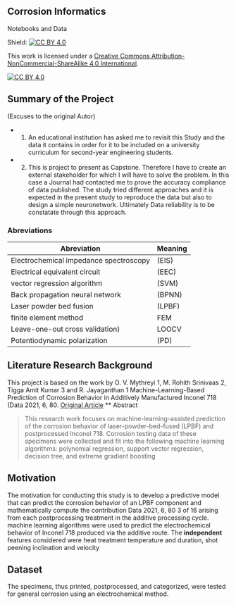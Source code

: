 ## Corrosion Informatics

Notebooks and Data

Shield: [![CC BY 4.0][cc-by-shield]][cc-by]

This work is licensed under a
[Creative Commons Attribution-NonCommercial-ShareAlike 4.0 International][cc-by].

[![CC BY 4.0][cc-by-image]][cc-by]

[cc-by]: http://creativecommons.org/licenses/by/4.0/
[cc-by-image]: https://i.creativecommons.org/l/by/4.0/88x31.png
[cc-by-shield]: https://img.shields.io/badge/License-CC%20BY%204.0-lightgrey.svg


## Summary of the Project

(Excuses to the original Autor) 
* 1. An educational institution has asked me to revisit this Study and the data it contains in order for it to be included on a university curriculum for second-year engineering students.
* 2. This is project to present as Capstone. Therefore I have to create an external stakeholder for which I will have to solve the problem. In this case a Journal had contacted me to prove the accuracy compliance of data published. The study tried different approaches and it is expected in the present study to reproduce the data but also to design a simple neuronetwork. Ultimately Data reliability is to be constatate through this approach.

### Abreviations
|Abreviation| Meaning|
|-|-|
|Electrochemical impedance spectroscopy| (EIS)  |
|Electrical equivalent circuit       | (EEC)|
|vector regression algorithm|(SVM)| 
|Back propagation neural network| (BPNN)|
|Laser powder bed fusion |(LPBF)|
|finite element method|FEM|
|Leave-one-out cross validation)|LOOCV|
|Potentiodynamic polarization |(PD)|

## Literature Research Background

This project is based on the work by O. V. Mythreyi 1, M. Rohith Srinivaas 2, Tigga Amit Kumar 3 and R. Jayaganthan 1
Machine-Learning-Based Prediction of Corrosion Behavior in
Additively Manufactured Inconel 718 (Data 2021, 6, 80. [Original Article](https://doi.org/10.3390/data6080080)
** Abstract
>This research work focuses on machine-learning-assisted prediction of the corrosion
>behavior of laser-powder-bed-fused (LPBF) and postprocessed Inconel 718. Corrosion testing data of
>these specimens were collected and fit into the following machine learning algorithms: polynomial
>regression, support vector regression, decision tree, and extreme gradient boosting

## Motivation
The motivation for conducting this study is to develop a predictive model that can predict the corrosion behavior of an LPBF component and mathematically compute the contribution Data 2021, 6, 80 3 of 16 arising from each postprocessing treatment in the additive processing cycle. machine learning algorithms were used to predict the electrochemical
behavior of Inconel 718 produced via the additive route.
The __independent__ features considered were heat treatment temperature and duration, shot peening
inclination and velocity

## Dataset
The specimens, thus printed, postprocessed, and categorized, were tested for general
corrosion using an electrochemical method.
